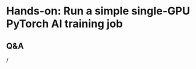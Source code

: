 # Hands-on: Run a simple single-GPU PyTorch AI training job

<!--
[Exercises on the course GitHub](https://github.com/Lumi-supercomputer/Getting_Started_with_AI_workshop/tree/ai-20251008/03_Your_first_AI_training_job_on_LUMI).
-->

<!--
[Exercises on the course GitHub](https://github.com/Lumi-supercomputer/Getting_Started_with_AI_workshop/tree/main/03_Your_first_AI_training_job_on_LUMI).
-->

<!--
A video recording of the discussion of the solution will follow.
-->

<!--
<video src="https://462000265.lumidata.eu/ai-20251008/recordings/E03_FirstJob.mp4" controls="controls"></video>
-->


## Q&A

/
